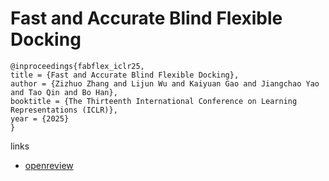 # Fast and Accurate Blind Flexible Docking

```
@inproceedings{fabflex_iclr25,
title = {Fast and Accurate Blind Flexible Docking},
author = {Zizhuo Zhang and Lijun Wu and Kaiyuan Gao and Jiangchao Yao and Tao Qin and Bo Han},
booktitle = {The Thirteenth International Conference on Learning Representations (ICLR)},
year = {2025}
}
```

links
- [openreview](https://openreview.net/forum?id=iezDdA9oeB)
